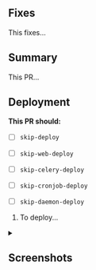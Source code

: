 ## Fixes
<!-- What bugs does this fix? Use this syntax to auto-close the issue: -->
<!-- https://docs.github.com/en/issues/tracking-your-work-with-issues/using-issues/linking-a-pull-request-to-an-issue#linking-a-pull-request-to-an-issue-using-a-keyword -->
<!-- E.g.: "Fixes: #XYZ" -->
This fixes...

## Summary
<!-- What does this fix, how did you fix it, what approach did you take, what gotchas are there in your code or compromises did you make? -->
This PR...

## Deployment

**This PR should:**
<!-- The following labels control the deployment of this PR if they’re applied. -->
<!-- Please put an "X" in the box on ones that apply. -->
<!-- Check here if the entire deployment can be skipped -->
<!-- This might be the case for a small fix, a tweak to documentation or something like that. -->
- [ ] `skip-deploy`

<!-- Check here if the web tier can be skipped -->
<!-- This is the case if you're working on code that doesn't affect the front end, like management commands, tasks, or documentation. -->
- [ ] `skip-web-deploy`
<!-- Check here if the deployment to celery can be skipped -->
<!--This is the case if you make no changes to tasks.py or the code that tasks rely on. -->
- [ ] `skip-celery-deploy`
<!-- check this if deployment to cron jobs can be skipped -->
<!-- This is the case if no changes are made that affect cronjobs. -->
- [ ] `skip-cronjob-deploy`
<!-- Deployment of daemons can be skipped -->
<!-- This is the case if you haven't updated daemons or the code they depend on. -->
- [ ] `skip-daemon-deploy`

<!-- **If deployment is required:** -->
<!-- What extra steps are needed to deploy this beyond the standard deploy? -->
<!-- Do scripts need to be run or things like that? -->
<!-- If this is more than a quick thing, a new issue should be created in our infra repo: https://github.com/freelawproject/infrastructure/issues/new (if you don’t have access to it, just put the steps here) -->
<!-- Please use an ordered list or delete this if no special steps are required: -->
1. To deploy...


<!-- DELETE this section if your PR doesn't require screenshots. -->
<!-- If this changes the front end, please include desktop and mobile screenshots or videos showing the new feature. -->
<details closed>
<summary><h2>Screenshots</h2></summary>
<details open>
<summary><h4>Desktop</h4></summary>
<!-- YOUR IMAGE(S) HERE -->
</details>
<details open>
<summary><h4>Mobile</h4></summary>
<!-- YOUR IMAGE(S) HERE -->
</details>
<!-- END DELETE -->

<!-- Thank you for contributing and filling out this form! -->
